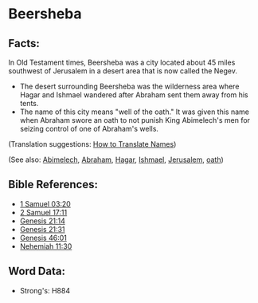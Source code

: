 # Beersheba #

## Facts: ##

In Old Testament times, Beersheba was a city located about 45 miles southwest of Jerusalem in a desert area that is now called the Negev.

* The desert surrounding Beersheba was the wilderness area where Hagar and Ishmael wandered after Abraham sent them away from his tents.
* The name of this city means "well of the oath." It was given this name when Abraham swore an oath to not punish King Abimelech's men for seizing control of one of Abraham's wells.

(Translation suggestions: [How to Translate Names](rc://en/ta/man/translate/translate-names))

(See also: [Abimelech](../names/abimelech.md), [Abraham](../names/abraham.md), [Hagar](../names/hagar.md), [Ishmael](../names/ishmael.md), [Jerusalem](../names/jerusalem.md), [oath](../other/oath.md))

## Bible References: ##

* [1 Samuel 03:20](rc://en/tn/help/1sa/03/20)
* [2 Samuel 17:11](rc://en/tn/help/2sa/17/11)
* [Genesis 21:14](rc://en/tn/help/gen/21/14)
* [Genesis 21:31](rc://en/tn/help/gen/21/31)
* [Genesis 46:01](rc://en/tn/help/gen/46/01)
* [Nehemiah 11:30](rc://en/tn/help/neh/11/30)

## Word Data: ##

* Strong's: H884
